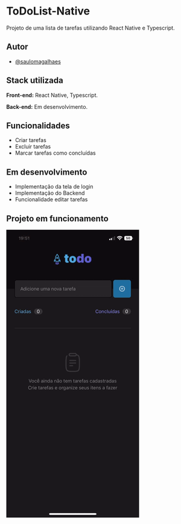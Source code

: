 
# ToDoList-Native

Projeto de uma lista de tarefas utilizando React Native e Typescript.

## Autor

- [@saulomagalhaes](https://www.linkedin.com/in/sauloam/)
## Stack utilizada

**Front-end:** React Native, Typescript.

**Back-end:** Em desenvolvimento.

## Funcionalidades

- Criar tarefas
- Excluir tarefas
- Marcar tarefas como concluídas


## Em desenvolvimento

- Implementação da tela de login
- Implementação do Backend
- Funcionalidade editar tarefas

## Projeto em funcionamento
![Todo](https://github.com/saulomagalhaes/ToDoList-Native/blob/main/assets/todo.gif)
